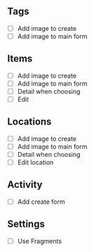 ## Tags

- [ ] Add image to create
- [ ] Add image to main form

## Items

- [ ] Add image to create
- [ ] Add image to main form
- [ ] Detail when choosing
- [ ] Edit

## Locations

- [ ] Add image to create
- [ ] Add image to main form
- [ ] Detail when choosing
- [ ] Edit location

## Activity

- [ ] Add create form

## Settings

- [ ] Use Fragments



